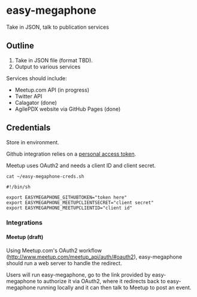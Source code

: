 # easy-megaphone
Take in JSON, talk to publication services

## Outline

1. Take in JSON file (format TBD).
2. Output to various services

Services should include:
* Meetup.com API (in progress)
* Twitter API
* Calagator (done)
* AgilePDX website via GitHub Pages (done)

## Credentials

Store in environment.

Github integration relies on a [personal access token](https://developer.github.com/v3/oauth/).

Meetup uses OAuth2 and needs a client ID and client secret.

`cat ~/easy-megaphone-creds.sh`

```
#!/bin/sh

export EASYMEGAPHONE_GITHUBTOKEN="token here"
export EASYMEGAPHONE_MEETUPCLIENTSECRET="client secret"
export EASYMEGAPHONE_MEETUPCLIENTID="client id"
```

### Integrations

#### Meetup (draft)

Using Meetup.com's OAuth2 workflow (http://www.meetup.com/meetup_api/auth/#oauth2), easy-megaphone should
run a web server to handle the redirect.

Users will run easy-megaphone, go to the link provided by easy-megaphone to authorize it via OAuth2, where it
redirects back to easy-megaphone running locally and it can then talk to Meetup to post an event.
